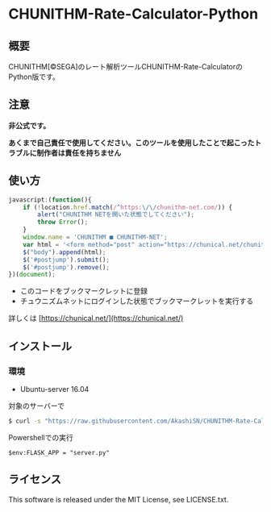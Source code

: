 # CHUNITHM-Rate-Calculator-Python

## 概要
CHUNITHM[©SEGA]のレート解析ツールCHUNITHM-Rate-CalculatorのPython版です。

## 注意
**非公式です。**

**あくまで自己責任で使用してください。このツールを使用したことで起こったトラブルに制作者は責任を持ちません**


## 使い方

```javascript
javascript:(function(){
    if (!location.href.match(/^https:\/\/chunithm-net.com/)) {
        alert("CHUNITHM NETを開いた状態でしてください");
        throw Error();
    }
    window.name = 'CHUNITHM ■ CHUNITHM-NET';
    var html = '<form method="post" action="https://chunical.net/chunithm.api" id="postjump" target=_brunk style="display: none;"><input type="hidden" name="userid" value="' + document.cookie + '" ></form>';
    $("body").append(html);
    $('#postjump').submit();
    $('#postjump').remove();
})(document);
```

- このコードをブックマークレットに登録
- チュウニズムネットにログインした状態でブックマークレットを実行する

詳しくは [https://chunical.net/](https://chunical.net/)


## インストール

### 環境

- Ubuntu-server 16.04

対象のサーバーで

```bash
$ curl -s "https://raw.githubusercontent.com/AkashiSN/CHUNITHM-Rate-Calculator-Python/dev/install.sh" | bash
```

Powershellでの実行

```
$env:FLASK_APP = "server.py"
```

## ライセンス
This software is released under the MIT License, see LICENSE.txt.
